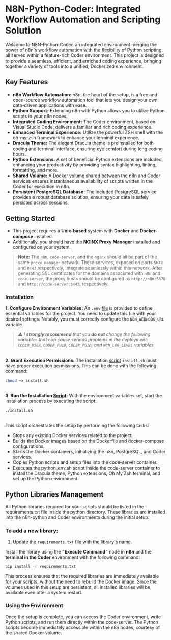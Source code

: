 # N8N-Python-Coder: Integrated Workflow Automation and Scripting Solution

Welcome to N8N-Python-Coder, an integrated environment merging the power of n8n's workflow automation with the flexibility of Python scripting, all served within a feature-rich Coder environment. This project is designed to provide a seamless, efficient, and enriched coding experience, bringing together a variety of tools into a unified, Dockerized environment.


## Key Features

- **n8n Workflow Automation:** n8n, the heart of the setup, is a free and open-source workflow automation tool that lets you design your own data-driven applications with ease.
- **Python Support:** Extending n8n with Python allows you to utilize Python scripts in your n8n nodes.
- **Integrated Coding Environment:** The Coder environment, based on Visual Studio Code, delivers a familiar and rich coding experience.
- **Enhanced Terminal Experience:** Utilize the powerful ZSH shell with the oh-my-zsh framework to enhance your terminal experience.
- **Dracula Theme:** The elegant Dracula theme is preinstalled for both coding and terminal interface, ensuring eye comfort during long coding hours.
- **Python Extensions:** A set of beneficial Python extensions are included, enhancing your productivity by providing syntax highlighting, linting, formatting, and more.
- **Shared Volume:** A Docker volume shared between the n8n and Coder services ensures instantaneous availability of scripts written in the Coder for execution in n8n.
- **Persistent PostgreSQL Database:** The included PostgreSQL service provides a robust database solution, ensuring your data is safely persisted across sessions.


## Getting Started

- This project requires a **Unix-based** system with **Docker** and **Docker-compose** installed.
- Additionally, you should have the **NGINX Proxy Manager** installed and configured on your system.

> **Note:** The `n8n`, `code-server`, and the `nginx` should all be part of the same `proxy_manager` network. These services, exposed on ports `5678` and `8443` respectively, integrate seamlessly within this network. After generating SSL certificates for the domains associated with `n8n` and `code-server`, the proxy hosts should be configured as `http://n8n:5678` and `http://code-server:8443`, respectively.


### Installation

**1. Configure Environment Variables:** An `.env` [file](.env) is provided to define essential variables for the project. You need to update this file with your desired settings. Notably, you must correctly configure the `N8N_WEBHOOK_URL` variable.

> *⚠ I **strongly recommend** that you **do not** change the following variables that can cause serious problems in the deployment: `CODER_USER`, `CODER_PUID`, `CODER_PGID`, and `N8N_LOG_LEVEL` variables*

\
**2. Grant Execution Permissions:** The installation [script](install.sh) `install.sh` must have proper execution permissions. This can be done with the following command:

```bash
chmod +x install.sh
```
\
**3. Run the Installation [Script](install.sh):** With the environment variables set, start the installation process by executing the script:

```bash
./install.sh
```
\
This script orchestrates the setup by performing the following tasks:

- Stops any existing Docker services related to the project.
- Builds the Docker images based on the Dockerfile and docker-compose configurations.
- Starts the Docker containers, initializing the n8n, PostgreSQL, and Coder services.
- Copies Python scripts and setup files into the code-server container.
- Executes the python_env.sh script inside the code-server container to install the Dracula theme, Python extensions, Oh My Zsh terminal, and set up the Python environment.


## Python Libraries Management

All Python libraries required for your scripts should be listed in the requirements.txt file inside the python directory. These libraries are installed into the n8n-python and Coder environments during the initial setup.

### To add a new library:

1. Update the `requirements.txt` [file](python/requirements.txt) with the library's name.

Install the library using the **"Execute Command"** node in **n8n** and the **terminal in the Coder** environment with the following command:

```bash
pip install -r requirements.txt
```

This process ensures that the required libraries are immediately available for your scripts, without the need to rebuild the Docker image. Since the volumes used in this setup are persistent, all installed libraries will be available even after a system restart.

### Using the Environment

Once the setup is complete, you can access the Coder environment, write Python scripts, and run them directly within the code-server. The Python scripts become immediately accessible within the n8n nodes, courtesy of the shared Docker volume.
